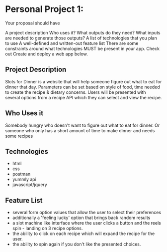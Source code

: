 # Personal Project 1:

Your proposal should have

A project description
Who uses it?
What outputs do they need?
What inputs are needed to generate those outputs?
A list of technologies that you plan to use
A well-defined and written-out feature list
There are some constraints around what technologies MUST be present in your app. Check out Create and deploy a web app below.

## Project Description

Slots for Dinner is a website that will help someone figure out what to eat for dinner that day. Parameters can be set based on style of food, time needed to create the recipe & dietary concerns. Users will be presented with several options from a recipe API which they can select and view the recipe.

## Who Uses it
Somebody hungry who doesn't want to figure out what to eat for dinner. Or someone who only has a short amount of time to make dinner and needs some recipes

## Technologies
- html
- css
- postman
- yummly api
- javascript/jquery

## Feature List
- several form option values that allow the user to select their preferences
- additionally a 'feeling lucky' option that brings back random results
- a slot machine like interface where the user clicks a button and the reels spin - landing
on 3 recipe options.
- the ability to click on each recipe which will expand the recipe for the user.
- the ability to spin again if you don't like the presented choices.













